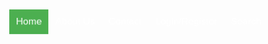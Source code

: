 <!DOCTYPE html>
<html>
<meta name="viewport" content="width=device-width, initial-scale=1">
<link rel="stylesheet" href="https://cdnjs.cloudflare.com/ajax/libs/font-awesome/4.7.0/css/font-awesome.min.css">
<style>
body {font-family: Arial, Helvetica, sans-serif;}
* {box-sizing: border-box;}

.bg-img{

  min-height: 500px;

  background-position: center;
  background-repeat: no-repeat;
  background-size: cover;
 
  position: relative;
}


.navbar {
  width: 100%;
  background-color: #555;
  overflow: auto;
}
.navbar a {
  float: left;
  padding: 12px;
  color: white;
  text-decoration: none;
  font-size: 17px;
}
.navbar a:hover {
  background-color: #000;
}
.active {
  background-color: #4CAF50;
}
@media screen and (max-width: 500px) {
  .navbar a {
    float: none;
    display: block;
  }
}
.dropdown {
  float: left;
  overflow: hidden;
}
.dropdown .dropbtn {
  font-size: 16px;
  border: none;
  outline: none;
  color: white;
  padding: 14px 16px;
  background-color: inherit;
  font-family: inherit; 
  margin: 0; 
}
.navbar a:hover, .dropdown:hover .dropbtn {
  background-color: red;
}
.dropdown-content {
  display: none;
  position: absolute;
  background-color: #f9f9f9;
  min-width: 160px;
  box-shadow: 0px 8px 16px 0px rgba(0,0,0,0.2);
  z-index: 1;
}
.dropdown-content a {
  float: none;
  color: black;
  padding: 12px 16px;
  text-decoration: none;
  display: block;
  text-align: left;
}

.dropdown-content a:hover {
  background-color: #ddd;
}
.dropdown:hover .dropdown-content {
  display: block;
}
h1
{
color:tomato;
font-size20px;
}
.bottom-right {
  position: absolute;
  bottom: 8px;
  left: 16px;
}
.container {
  position: absolute;
  margin: 20px;
  width: auto;
}
</style>
<body background="C:\Users\Divya\Desktop\book.jfif">
<div class="bg-img">
  <div class="container">
    <div class="navbar">
      <a class="active" href="#"><i class="fa fa-fw fa-home"></i> Home</a> 
  <a href="C:\Users\Divya\Desktop\HTML\">About Us</a> 
  <a href="C:\Users\Divya\Desktop\HTML\contact.html"><i class="fa fa-fw fa-envelope"></i> Contact</a> 
  <a href="C:\Users\Divya\Desktop\HTML\loginreg.html"><i class="fa fa-fw fa-user"></i> Login/Register</a>
  <a href="#"><i class="fa fa-fw fa-search"></i> Search</a>
</div>
</div>
</div>
</body>
</html>
